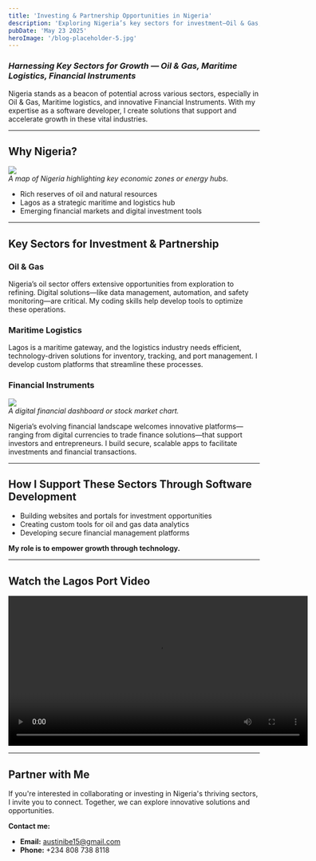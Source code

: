 ```yaml
---
title: 'Investing & Partnership Opportunities in Nigeria'
description: 'Exploring Nigeria’s key sectors for investment—Oil & Gas, Maritime Logistics, Financial Instruments—and how technology and software development can power growth.'
pubDate: 'May 23 2025'
heroImage: '/blog-placeholder-5.jpg'
---
```




### *Harnessing Key Sectors for Growth — Oil & Gas, Maritime Logistics, Financial Instruments*

Nigeria stands as a beacon of potential across various sectors, especially in Oil & Gas, Maritime logistics, and innovative Financial Instruments. With my expertise as a software developer, I create solutions that support and accelerate growth in these vital industries.

---

## Why Nigeria?

![](/images/ng-01.jpg)  
*A map of Nigeria highlighting key economic zones or energy hubs.*

- Rich reserves of oil and natural resources  
- Lagos as a strategic maritime and logistics hub  
- Emerging financial markets and digital investment tools

---

## Key Sectors for Investment & Partnership

### **Oil & Gas**



Nigeria’s oil sector offers extensive opportunities from exploration to refining. Digital solutions—like data management, automation, and safety monitoring—are critical. My coding skills help develop tools to optimize these operations.

### **Maritime Logistics**



Lagos is a maritime gateway, and the logistics industry needs efficient, technology-driven solutions for inventory, tracking, and port management. I develop custom platforms that streamline these processes.

### **Financial Instruments**

![](/images/financial.jpg)  
*A digital financial dashboard or stock market chart.*

Nigeria’s evolving financial landscape welcomes innovative platforms—ranging from digital currencies to trade finance solutions—that support investors and entrepreneurs. I build secure, scalable apps to facilitate investments and financial transactions.

---

## How I Support These Sectors Through Software Development

- Building websites and portals for investment opportunities  
- Creating custom tools for oil and gas data analytics  
- Developing secure financial management platforms

**My role is to empower growth through technology.**

---

## Watch the Lagos Port Video

<video controls width="600">
  <source src="/videos/Lagos port.mp4" type="video/mp4" />
  Your browser does not support the video tag.
</video>

---

## Partner with Me

If you're interested in collaborating or investing in Nigeria's thriving sectors, I invite you to connect. Together, we can explore innovative solutions and opportunities.

**Contact me:**  
- **Email:** austinibe15@gmail.com  
- **Phone:** +234 808 738 8118